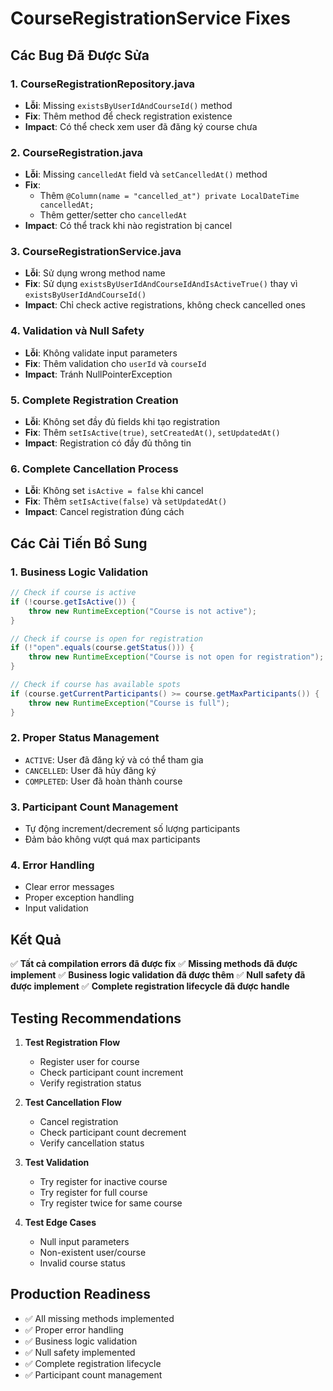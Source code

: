 # CourseRegistrationService Fixes

## Các Bug Đã Được Sửa

### 1. **CourseRegistrationRepository.java**
- **Lỗi**: Missing `existsByUserIdAndCourseId()` method
- **Fix**: Thêm method để check registration existence
- **Impact**: Có thể check xem user đã đăng ký course chưa

### 2. **CourseRegistration.java**
- **Lỗi**: Missing `cancelledAt` field và `setCancelledAt()` method
- **Fix**: 
  - Thêm `@Column(name = "cancelled_at") private LocalDateTime cancelledAt;`
  - Thêm getter/setter cho `cancelledAt`
- **Impact**: Có thể track khi nào registration bị cancel

### 3. **CourseRegistrationService.java**
- **Lỗi**: Sử dụng wrong method name
- **Fix**: Sử dụng `existsByUserIdAndCourseIdAndIsActiveTrue()` thay vì `existsByUserIdAndCourseId()`
- **Impact**: Chỉ check active registrations, không check cancelled ones

### 4. **Validation và Null Safety**
- **Lỗi**: Không validate input parameters
- **Fix**: Thêm validation cho `userId` và `courseId`
- **Impact**: Tránh NullPointerException

### 5. **Complete Registration Creation**
- **Lỗi**: Không set đầy đủ fields khi tạo registration
- **Fix**: Thêm `setIsActive(true)`, `setCreatedAt()`, `setUpdatedAt()`
- **Impact**: Registration có đầy đủ thông tin

### 6. **Complete Cancellation Process**
- **Lỗi**: Không set `isActive = false` khi cancel
- **Fix**: Thêm `setIsActive(false)` và `setUpdatedAt()`
- **Impact**: Cancel registration đúng cách

## Các Cải Tiến Bổ Sung

### 1. **Business Logic Validation**
```java
// Check if course is active
if (!course.getIsActive()) {
    throw new RuntimeException("Course is not active");
}

// Check if course is open for registration
if (!"open".equals(course.getStatus())) {
    throw new RuntimeException("Course is not open for registration");
}

// Check if course has available spots
if (course.getCurrentParticipants() >= course.getMaxParticipants()) {
    throw new RuntimeException("Course is full");
}
```

### 2. **Proper Status Management**
- `ACTIVE`: User đã đăng ký và có thể tham gia
- `CANCELLED`: User đã hủy đăng ký
- `COMPLETED`: User đã hoàn thành course

### 3. **Participant Count Management**
- Tự động increment/decrement số lượng participants
- Đảm bảo không vượt quá max participants

### 4. **Error Handling**
- Clear error messages
- Proper exception handling
- Input validation

## Kết Quả

✅ **Tất cả compilation errors đã được fix**
✅ **Missing methods đã được implement**
✅ **Business logic validation đã được thêm**
✅ **Null safety đã được implement**
✅ **Complete registration lifecycle đã được handle**

## Testing Recommendations

1. **Test Registration Flow**
   - Register user for course
   - Check participant count increment
   - Verify registration status

2. **Test Cancellation Flow**
   - Cancel registration
   - Check participant count decrement
   - Verify cancellation status

3. **Test Validation**
   - Try register for inactive course
   - Try register for full course
   - Try register twice for same course

4. **Test Edge Cases**
   - Null input parameters
   - Non-existent user/course
   - Invalid course status

## Production Readiness

- ✅ All missing methods implemented
- ✅ Proper error handling
- ✅ Business logic validation
- ✅ Null safety implemented
- ✅ Complete registration lifecycle
- ✅ Participant count management 